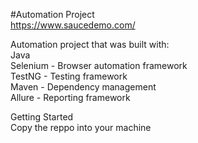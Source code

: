 #Automation Project<br>
https://www.saucedemo.com/

Automation project that was built with:
<br>Java 
<br>Selenium - Browser automation framework
<br>TestNG - Testing framework
<br>Maven - Dependency management
<br>Allure - Reporting framework

Getting Started<br>
Copy the reppo into your machine


